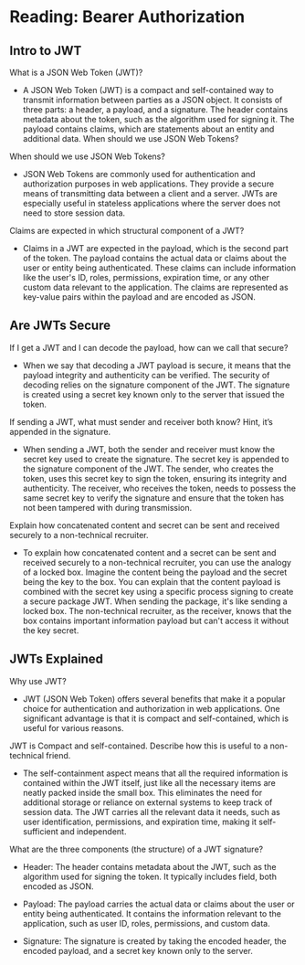 # Reading: Bearer Authorization

## Intro to JWT

What is a JSON Web Token (JWT)?

- A JSON Web Token (JWT) is a compact and self-contained way to transmit information between parties as a JSON object. It consists of three parts: a header, a payload, and a signature. The header contains metadata about the token, such as the algorithm used for signing it. The payload contains claims, which are statements about an entity and additional data.
When should we use JSON Web Tokens?

When should we use JSON Web Tokens?

- JSON Web Tokens are commonly used for authentication and authorization purposes in web applications. They provide a secure means of transmitting data between a client and a server. JWTs are especially useful in stateless applications where the server does not need to store session data.

Claims are expected in which structural component of a JWT?

- Claims in a JWT are expected in the payload, which is the second part of the token. The payload contains the actual data or claims about the user or entity being authenticated. These claims can include information like the user's ID, roles, permissions, expiration time, or any other custom data relevant to the application. The claims are represented as key-value pairs within the payload and are encoded as JSON.

## Are JWTs Secure

If I get a JWT and I can decode the payload, how can we call that secure?

- When we say that decoding a JWT payload is secure, it means that the payload integrity and authenticity can be verified. The security of decoding relies on the signature component of the JWT. The signature is created using a secret key known only to the server that issued the token.

If sending a JWT, what must sender and receiver both know? Hint, it’s appended in the signature.

- When sending a JWT, both the sender and receiver must know the secret key used to create the signature. The secret key is appended to the signature component of the JWT. The sender, who creates the token, uses this secret key to sign the token, ensuring its integrity and authenticity. The receiver, who receives the token, needs to possess the same secret key to verify the signature and ensure that the token has not been tampered with during transmission.

Explain how concatenated content and secret can be sent and received securely to a non-technical recruiter.

- To explain how concatenated content and a secret can be sent and received securely to a non-technical recruiter, you can use the analogy of a locked box. Imagine the content being the payload and the secret being the key to the box. You can explain that the content payload is combined with the secret key using a specific process signing to create a secure package JWT. When sending the package, it's like sending a locked box. The non-technical recruiter, as the receiver, knows that the box contains important information payload but can't access it without the key secret.

## JWTs Explained

Why use JWT?

- JWT (JSON Web Token) offers several benefits that make it a popular choice for authentication and authorization in web applications. One significant advantage is that it is compact and self-contained, which is useful for various reasons.

JWT is Compact and self-contained. Describe how this is useful to a non-technical friend.

- The self-containment aspect means that all the required information is contained within the JWT itself, just like all the necessary items are neatly packed inside the small box. This eliminates the need for additional storage or reliance on external systems to keep track of session data. The JWT carries all the relevant data it needs, such as user identification, permissions, and expiration time, making it self-sufficient and independent.

What are the three components (the structure) of a JWT signature?

- Header: The header contains metadata about the JWT, such as the algorithm used for signing the token. It typically includes field, both encoded as JSON.

- Payload: The payload carries the actual data or claims about the user or entity being authenticated. It contains the information relevant to the application, such as user ID, roles, permissions, and custom data.

- Signature: The signature is created by taking the encoded header, the encoded payload, and a secret key known only to the server.
